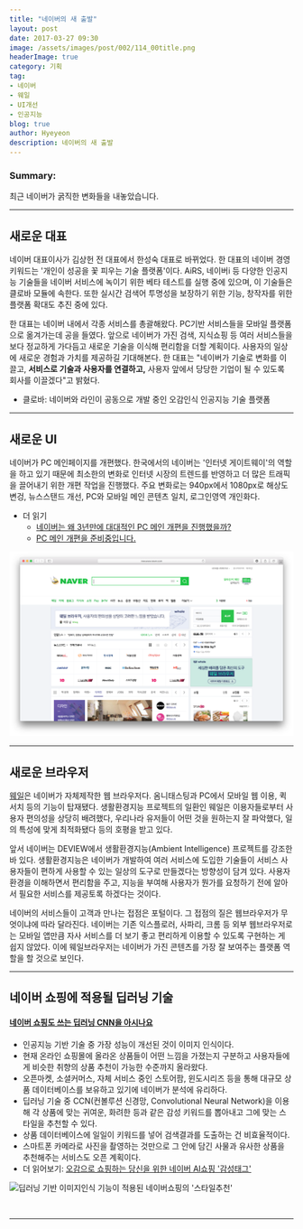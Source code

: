 ```yaml
---
title: "네이버의 새 출발"
layout: post
date: 2017-03-27 09:30
image: /assets/images/post/002/114_00title.png
headerImage: true
category: 기획
tag:
- 네이버
- 웨일
- UI개선
- 인공지능
blog: true
author: Hyeyeon
description: 네이버의 새 출발
---
```


### Summary:

최근 네이버가 굵직한 변화들을 내놓았습니다.

---

## 새로운 대표

네이버 대표이사가 김상헌 전 대표에서 한성숙 대표로 바뀌었다. 한 대표의 네이버 경영 키워드는 '개인이 성공을 꽃 피우는 기술 플랫폼'이다. AiRS, 네이버i 등 다양한 인공지능 기술들을 네이버 서비스에 녹이기 위한 베타 테스트를 실행 중에 있으며, 이 기술들은 클로바 모듈에 속한다. 또한 실시간 검색어 투명성을 보장하기 위한 기능, 창작자를 위한 플랫폼 확대도 추진 중에 있다.

한 대표는 네이버 내에서 각종 서비스를 총괄해왔다. PC기반 서비스들을 모바일 플랫폼으로 옮겨가는데 공을 들였다. 앞으로 네이버가 가진 검색, 지식쇼핑 등 여러 서비스들을 보다 정교하게 가다듬고 새로운 기술을 이식해 편리함을 더할 계획이다. 사용자의 일상에 새로운 경험과 가치를 제공하길 기대해본다. 한 대표는 "네이버가 기술로 변화를 이끌고, **서비스로 기술과 사용자를 연결하고,** 사용자 앞에서 당당한 기업이 될 수 있도록 회사를 이끌겠다"고 밝혔다.

* 클로바: 네이버와 라인이 공동으로 개발 중인 오감인식 인공지능 기술 플랫폼

---

## 새로운 UI

네이버가 PC 메인페이지를 개편했다. 한국에서의 네이버는 '인터넷 게이트웨이'의 역할을 하고 있기 때문에 최소한의 변화로 인터넷 시장의 트렌드를 반영하고 더 많은 트래픽을 끌어내기 위한 개편 작업을 진행했다. 주요 변화로는 940px에서 1080px로 해상도 변겅, 뉴스스탠드 개선, PC와 모바일 메인 콘텐츠 일치, 로그인영역 개인화다.

* 더 읽기
  * [네이버는 왜 3년만에 대대적인 PC 메인 개편을 진행했을까?](http://insidestory.kr/7966)
  * [PC 메인 개편을 준비중입니다.](http://blog.naver.com/nvr_design/220932258360)

![](/assets/images/post/002/114_01.png)

---

## 새로운 브라우저

[웨일](http://whale.naver.com/)은 네이버가 자체제작한 웹 브라우저다. 옴니태스팅과 PC에서 모바일 웹 이용, 퀵서치 등의 기능이 탑재됐다. 생활환경지능 프로젝트의 일환인 웨일은 이용자들로부터 사용자 편의성을 상당히 배려했다, 우리나라 유저들이 어떤 것을 원하는지 잘 파악했다, 일의 특성에 맞게 최적화됐다 등의 호평을 받고 있다.

앞서 네이버는 DEVIEW에서 생활환경지능(Ambient Intelligence) 프로젝트를 강조한 바 있다. 생활환경지능은 네이버가 개발하여 여러 서비스에 도입한 기술들이 서비스 사용자들이 편하게 사용할 수 있는 일상의 도구로 만들겠다는 방향성이 담겨 있다. 사용자 환경을 이해하면서 편리함을 주고, 지능을 부여해 사용자가 뭔가를 요청하기 전에 알아서 필요한 서비스를 제공토록 하겠다는 것이다.

네이버의 서비스들이 고객과 만나는 접점은 포털이다. 그 접점의 질은 웹브라우저가 무엇이냐에 따라 달라진다. 네이버는 기존 익스플로러, 사파리, 크롬 등 외부 웹브라우저로는 모바일 앱만큼 자사 서비스를 더 보기 좋고 편리하게 이용할 수 있도록 구현하는 게 쉽지 않았다. 이에 웨일브라우저는 네이버가 가진 콘텐츠를 가장 잘 보여주는 플랫폼 역할을 할 것으로 보인다.

---

## 네이버 쇼핑에 적용될 딥러닝 기술

#### [네이버 쇼핑도 쓰는 딥러닝 CNN을 아시나요](http://www.zdnet.co.kr/news/news_view.asp?artice_id=20170318125505)

* 인공지능 기반 기술 중 가장 성능이 개선된 것이 이미지 인식이다.
* 현재 온라인 쇼핑몰에 올라온 상품들이 어떤 느낌을 가졌는지 구분하고 사용자들에게 비슷한 취향의 상품 추천이 가능한 수준까지 올라왔다.
* 오픈마켓, 소셜커머스, 자체 서비스 중인 스토어팜, 윈도시리즈 등을 통해 대규모 상품 데이터베이스를 보유하고 있기에 네이버가 분석에 유리하다.
* 딥러닝 기술 중 CCN(컨볼루션 신경망, Convolutional Neural Network)을 이용해 각 상품에 맞는 귀여운, 화려한 등과 같은 감성 키워드를 뽑아내고 그에 맞는 스타일을 추천할 수 있다.
* 상품 데이터베이스에 일일이 키워드를 넣어 검색결과를 도출하는 건 비효율적이다.
* 스마트폰 카메라로 사진을 촬영하는 것만으로 그 안에 담긴 사물과 유사한 상품을 추천해주는 서비스도 오픈 계획이다.
* 더 읽어보기: [오감으로 쇼핑하는 당신을 위한 네이버 AI쇼핑 '감성태그'](http://blog.naver.com/naver_search/220954616412)

![딥러닝 기반 이미지인식 기능이 적용된 네이버쇼핑의 '스타일추천'](http://postfiles16.naver.net/MjAxNzAzMTZfMjQ3/MDAxNDg5NjM4Mjc0ODkx.bre2UwDMr8R4yaOR_XJ42ao6Rx1aaQQ7f7HygyS9VDQg.hNupE4q8yUwy1qKfVLa2TlzEOfVzJ5NH13GwfTHaV_Mg.PNG.naver_search/2.png?type=w773)

<br>

---
